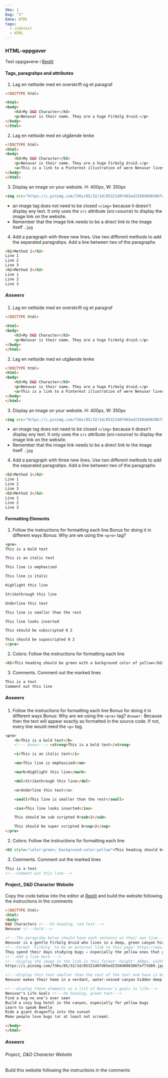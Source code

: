 ```yaml
---
Uke: 1
Dag: "1"
Emne: HTML
tags:
  - codetest
  - HTML
---
```

### HTML-oppgaver
Test oppgavene i [Replit](https://replit.com/@Nenuvar/DandD-Character)
#### Tags, paragrahps and attributes
1. Lag en nettside med en overskrift og et paragraf
```html
<!DOCTYPE html>

<html>
<body> 
	<h3>My D&D Character</h3>
	<p>Nenuvar is their name. They are a huge Firbolg druid.</p>
</body>
</html>
```
2. Lag en nettside med en utgående lenke
```html
<!DOCTYPE html>
<html>
<body>
	<h3>My D&D Character</h3>
	<p>Nenuvar is their name. They are a huge Firbolg druid.</p>
	<a>This is a link to a Pinterest illustration of were Nenuvar lives.</a>
</body>
</html>
```
3. Display an image on your website. H: 400px, W: 350px
```html
<img src="https://i.pinimg.com/736x/85/32/1d/85321d0fd65ed2358d608306faf73d89.jpg" height="400" width="350">
```
- an image tag does not need to be closed `</img>` because it doesn't display any text. It only uses the `src` attribute (src=source) to display the image link on the website. 
- Remember that the image link needs to be a direct link to the image itself `.jpg`
4. Add a paragraph with three new lines. Use two different methods to add the separated paragrahps. Add a line between two of the paragraphs
```html
<h2>Method 1</h2>
Line 1
Line 2
Line 3
<h2>Method 2</h2>
Line 1
Line 2
Line 3
```

##### Answers
1. Lag en nettside med en overskrift og et paragraf
```html
<!DOCTYPE html>

<html>
<body> 
	<h3>My D&D Character</h3>
	<p>Nenuvar is their name. They are a huge Firbolg druid.</p>
</body>
</html>
```
2. Lag en nettside med en utgående lenke
```html
<!DOCTYPE html>
<html>
<body>
	<h3>My D&D Character</h3>
	<p>Nenuvar is their name. They are a huge Firbolg druid.</p>
	<a>This is a link to a Pinterest illustration of were Nenuvar lives.</a>
</body>
</html>
```
3. Display an image on your website. H: 400px, W: 350px
```html
<img src="https://i.pinimg.com/736x/85/32/1d/85321d0fd65ed2358d608306faf73d89.jpg" height="400" width="350">
```
- an image tag does not need to be closed `</img>` because it doesn't display any text. It only uses the `src` attribute (src=source) to display the image link on the website. 
- Remember that the image link needs to be a direct link to the image itself `.jpg`
4. Add a paragraph with three new lines. Use two different methods to add the separated paragrahps. Add a line between two of the paragraphs
```html
<h2>Method 1</h2>
Line 1
Line 2
Line 3
<h2>Method 2</h2>
Line 1
Line 2
Line 3
```

#### Formatting Elements
1. Follow the instructions for formatting each line
	Bonus for doing it in different ways
	Bonus: Why are we using the `<pre>` tag?

```html
<pre>
This is a bold text

This is an italic text

This line is emphasized

This line is italic

Highlight this line

Strikethrough this line

Underline this text

This line is smaller than the rest

This line looks inserted

This should be subscripted 0 2

This should be supascripted 0 2
</pre>
```

2. Colors: Follow the instructions for formatting each line
```html
<h2>This heading should be green with a background color of yellow</h2>
```

3. Comments. Comment out the marked lines
```html
This is a text
Comment out this line
```

##### Answers
1. Follow the instructions for formatting each line
	Bonus for doing it in different ways
	Bonus: Why are we using the `<pre>` tag?
		`Answer:` Because then the text will appear exactly as formatted in the source code. If not, every line would need the `<p>` tag. 
```html
<pre>
    <b>This is a bold text</b>
    <!--- bonus---> <strong>This is a bold text</strong>

    <i>This is an italic text</i>

    <em>This line is emphasized</em>

    <mark>Highlight this line</mark>

    <del>Strikethrough this line</del>

    <u>Underline this text</u>

    <small>This line is smaller than the rest</small>

    <ins>This line looks inserted</ins>

    This should be sub scripted 0<sub>2</sub>

    This should be super scripted 0<sup>2</sup>
</pre>
```

2. Colors: Follow the instructions for formatting each line
```html
<h2 style="color:green; background-color:yellow">This heading should be green with a background color of yellow</h2>
```

3. Comments. Comment out the marked lines
```html
This is a text
<!---Comment out this line--->
```

#### Project_ D&D Character Website
Copy the code below into the editor at [Replit](https://replit.com/@Nenuvar/DandD-Character) and build the website following the instructions in the comments
```html
<!DOCTYPE html>
<html>
<body>
D&D Characters <!---h3 heading, red text--->
Nenuvar <!---bold--->

<!---The paragrahp below should have each sentence on their own line--->
Nenuvar is a gentle Firbolg druid who lives in a deep, green canyon hidden in the forests of Anoria. <!---`Anoria` in italic --->
<!---Format `Firbolg` to be an external link to this page: https://www.dndbeyond.com/posts/287-putting-the-fur-in-firbolg-the-evolution-of-a --->
They spend their days studying bugs — especially the yellow ones that glow like drops of sunlight. <!---`yellow` in yellow, bold --->
<!---Add a line here --->
<!---display the image in the link in this format: height: 400px, width: 350px --->
https://i.pinimg.com/736x/85/32/1d/85321d0fd65ed2358d608306faf73d89.jpg

<!---display this text smaller than the rest of the text and have it beneath the image--->
Nenuvar makes their home in a verdant, water-veined canyon hidden deep within the ancient forests of Anoria. 

<!---display these elements as a list of Nenuvar's goals in life--->
Nenuvar's Life Goals <!---h4 heading, green text--->
Find a bug no one’s ever seen
Build a cozy bug hotel in the canyon, especially for yellow bugs
Learn to speak Beetle
Ride a giant dragonfly into the sunset 
Make people love bugs (or at least not scream).

</body>
</html>
```
##### Answers
###### Project_ D&D Character Website
Build this website following the instructions in the comments